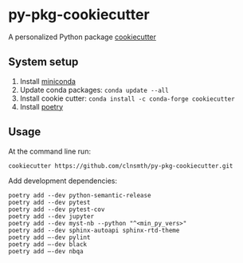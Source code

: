# py-pkg-cookiecutter

A personalized Python package [cookiecutter](https://cookiecutter.readthedocs.io/en/latest/)

## System setup

1. Install [miniconda](https://docs.conda.io/en/latest/miniconda.html)
2. Update conda packages: `conda update --all`
3. Install cookie cutter: `conda install -c conda-forge cookiecutter`
4. Install [poetry](https://python-poetry.org/docs/master/#installing-with-the-official-installer)

## Usage

At the command line run:
```
cookiecutter https://github.com/clnsmth/py-pkg-cookiecutter.git
```

Add development dependencies:
```
poetry add --dev python-semantic-release
poetry add --dev pytest
poetry add --dev pytest-cov
poetry add --dev jupyter
poetry add --dev myst-nb --python "^<min_py_vers>"
poetry add --dev sphinx-autoapi sphinx-rtd-theme
poetry add –-dev pylint
poetry add –-dev black
poetry add –-dev nbqa
```
